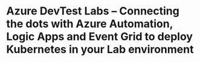 # Azure DevTest Labs – Connecting the dots with Azure Automation, Logic Apps and Event Grid to deploy Kubernetes in your Lab environment
